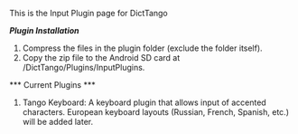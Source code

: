 This is the Input Plugin page for DictTango

***Plugin Installation***
1. Compress the files in the plugin folder (exclude the folder itself).
2. Copy the zip file to the Android SD card at /DictTango/Plugins/InputPlugins.



*** Current Plugins ***
1) Tango Keyboard: A keyboard plugin that allows input of accented characters. European keyboard layouts (Russian, French, Spanish, etc.) will be added later.